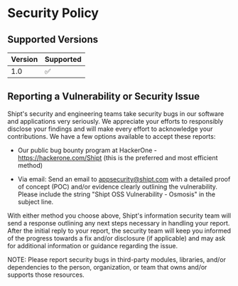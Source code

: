 # Security Policy

## Supported Versions

| Version | Supported          |
| ------- | ------------------ |
| 1.0     | :white_check_mark: |

## Reporting a Vulnerability or Security Issue
Shipt's security and engineering teams take security bugs in our software and applications very seriously. We appreciate your efforts to responsibly disclose your findings and will make every effort to acknowledge your contributions. We have a few options available to accept these reports:

 - Our public bug bounty program at HackerOne - https://hackerone.com/Shipt (this is the preferred and most efficient method)

 - Via email: Send an email to appsecurity@shipt.com with a detailed proof of concept (POC) and/or evidence clearly outlining the vulnerability. Please include the string "Shipt OSS Vulnerability - Osmosis" in the subject line.

With either method you choose above, Shipt's information security team will send a response outlining any next steps necessary in handling your report. After the initial reply to your report, the security team will keep you informed of the progress towards a fix and/or disclosure (if applicable) and may ask for additional information or guidance regarding the issue. 

NOTE: Please report security bugs in third-party modules, libraries, and/or dependencies to the person, organization, or team that owns and/or supports those resources.
